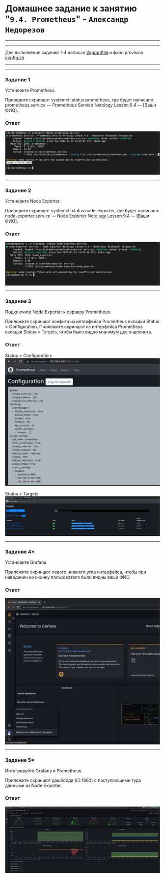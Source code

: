 # Домашнее задание к занятию "`9.4. Prometheus`" - `Александр Недорезов`

---
---

Для выполнения заданий 1-4 написал [Vagrantfile](https://github.com/smutosey/9-04-prometheus-p1/blob/main/Vagrantfile) 
и файл provision [config.sh](https://github.com/smutosey/9-04-prometheus-p1/blob/main/config.sh)

---
---


### Задание 1

Установите Prometheus.

Приведите скриншот systemctl status prometheus, где будет написано: prometheus.service — Prometheus Service Netology Lesson 9.4 — [Ваши ФИО].

### Ответ

![img](https://github.com/smutosey/9-04-prometheus-p1/blob/main/img/01-1.png)

---

### Задание 2

Установите Node Exporter.

Приведите скриншот systemctl status node-exporter, где будет написано: node-exporter.service — Node Exporter Netology Lesson 9.4 — [Ваши ФИО].

### Ответ

![img](https://github.com/smutosey/9-04-prometheus-p1/blob/main/img/02-1.png)

---

### Задание 3

Подключите Node Exporter к серверу Prometheus.

Приложите скриншот конфига из интерфейса Prometheus вкладки Status > Configuration. Приложите скриншот из интерфейса Prometheus вкладки Status > Targets, чтобы было видно минимум два эндпоинта.

### Ответ

Status > Configuration:
![img](https://github.com/smutosey/9-04-prometheus-p1/blob/main/img/03-1.png)

Status > Targets
![img](https://github.com/smutosey/9-04-prometheus-p1/blob/main/img/03-2.png)

---

### Задание 4*

Установите Grafana.

Приложите скриншот левого нижнего угла интерфейса, чтобы при наведении на иконку пользователя были видны ваши ФИО.

### Ответ

![image](https://github.com/smutosey/9-04-prometheus-p1/blob/main/img/04-1.png)


---

### Задание 5*

Интегрируйте Grafana и Prometheus.

Приложите скриншот дашборда (ID:1860) с поступающими туда данными из Node Exporter.

### Ответ

![image](https://github.com/smutosey/9-04-prometheus-p1/blob/main/img/05-1.png)